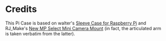 # Credits

This Pi Case is based on walter's [Sleeve Case for Raspberry Pi](https://www.thingiverse.com/thing:604915) and RJ_Make's [New MP Select Mini Camera Mount](https://www.thingiverse.com/thing:2169902) (in fact, the articulated arm is taken verbatim from the latter).

